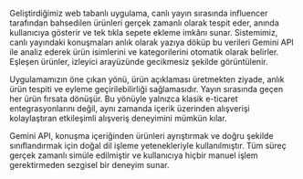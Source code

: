 Geliştirdiğimiz web tabanlı uygulama, canlı yayın sırasında influencer tarafından bahsedilen ürünleri gerçek zamanlı olarak tespit eder, anında kullanıcıya gösterir ve tek tıkla sepete ekleme imkânı sunar. Sistemimiz, canlı yayındaki konuşmaları anlık olarak yazıya döküp bu verileri Gemini API ile analiz ederek ürün isimlerini ve kategorilerini otomatik olarak belirler. Eşleşen ürünler, izleyici arayüzünde gecikmesiz şekilde görüntülenir.

Uygulamamızın öne çıkan yönü, ürün açıklaması üretmekten ziyade, anlık ürün tespiti ve eyleme geçirilebilirliği sağlamasıdır. Yayın sırasında geçen her ürün fırsata dönüşür. Bu yönüyle yalnızca klasik e-ticaret entegrasyonlarını değil, aynı zamanda içerik üzerinden alışverişi kolaylaştıran etkileşimli alışveriş deneyimini mümkün kılar.

Gemini API, konuşma içeriğinden ürünleri ayrıştırmak ve doğru şekilde sınıflandırmak için doğal dil işleme yetenekleriyle kullanılmıştır. Tüm süreç gerçek zamanlı simüle edilmiştir ve kullanıcıya hiçbir manuel işlem gerektirmeden sezgisel bir deneyim sunar. 
